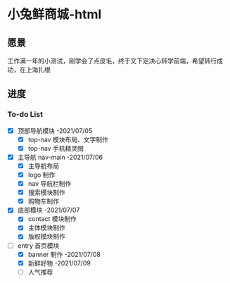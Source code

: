 # 小兔鲜商城-html

## 愿景

工作满一年的小测试，刚学会了点皮毛，终于又下定决心转学前端，希望转行成功，在上海扎根

## 进度

### To-do List

-   [x] 顶部导航模块 -2021/07/05
    -   [x] top-nav 模块布局、文字制作
    -   [x] top-nav 手机精灵图
-   [x] 主导航 nav-main -2021/07/06
    -   [x] 主导航布局
    -   [x] logo 制作
    -   [x] nav 导航栏制作
    -   [x] 搜索模块制作
    -   [x] 购物车制作
-   [x] 底部模块 -2021/07/07
    -   [x] contact 模块制作
    -   [x] 主体模块制作
    -   [x] 版权模块制作
-   [ ] entry 首页模块
    -   [x] banner 制作 -2021/07/08
    -   [x] 新鲜好物 -2021/07/09
    -   [ ] 人气推荐
